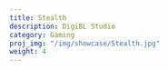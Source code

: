 ```yaml
---
title: Stealth
description: DigiBL Studio
category: Gaming
proj_img: "/img/showcase/Stealth.jpg"
weight: 4
---
```





